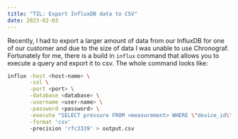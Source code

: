 ```yaml
---
title: "TIL: Export InfluxDB data to CSV"
date: 2023-02-03
---
```


Recently, I had to export a larger amount of data from our InfluxDB for one of our customer and due to the size of 
data I was unable to use Chronograf. Fortunately for me, there is a build in `influx` command that allows you to 
execute a query and export it to csv. The whole command looks like:

```bash
influx -host <host-name> \
       -ssl \
       -port <port> \
       -database <database> \
       -username <user-name> \
       -password <password> \
       -execute "SELECT pressure FROM <measurement> WHERE \"device_id\" = device-id" \
       -format 'csv' 
       -precision 'rfc3339' > output.csv
```

